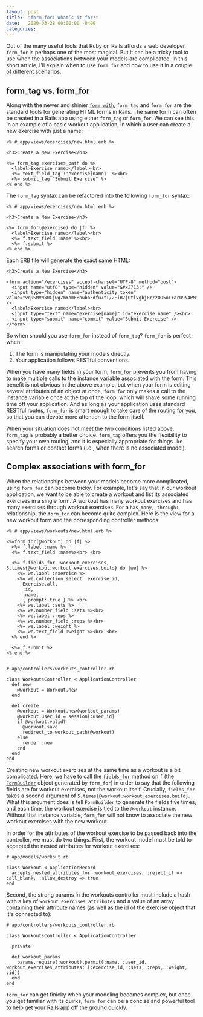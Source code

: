```yaml
---
layout: post
title:  "form_for: What’s it for?"
date:   2020-03-28 00:00:00 -0400
categories:
---
```

Out of the many useful tools that Ruby on Rails affords a web developer, `form_for` is perhaps one of the most magical. But it can be a tricky tool to use when the associations between your models are complicated. In this short article, I'll explain when to use `form_for` and how to use it in a couple of different scenarios.

<h2 class="post-subheading">form_tag vs. form_for</h2>

Along with the newer and shinier [`form_with`](https://medium.com/@tinchorb/form-with-building-html-forms-in-rails-5-1-f30bd60ef52d), `form_tag` and `form_for` are the standard tools for generating HTML forms in Rails. The same form can often be created in a Rails app using either `form_tag` or `form_for`. We can see this in an example of a basic workout application, in which a user can create a new exercise with just a name:

~~~
<% # app/views/exercises/new.html.erb %>

<h3>Create a New Exercise</h3>

<%= form_tag exercises_path do %>
  <label>Exercise name:</label><br>
  <%= text_field_tag :'exercise[name]' %><br>
  <%= submit_tag "Submit Exercise" %>
<% end %>
~~~

The `form_tag` syntax can be refactored into the following `form_for` syntax:

~~~
<% # app/views/exercises/new.html.erb %>

<h3>Create a New Exercise</h3>

<%= form_for(@exercise) do |f| %>
  <label>Exercise name:</label><br>
  <%= f.text_field :name %><br>
  <%= f.submit %>
<% end %>
~~~

Each ERB file will generate the exact same HTML:

~~~
<h3>Create a New Exercise</h3>

<form action="/exercises" accept-charset="UTF-8" method="post">
  <input name="utf8" type="hidden" value="&#x2713;" />
  <input type="hidden" name="authenticity_token" value="vq9SMVNk0CjwgZmYomFRhwbo5dfu7tI/2FiR7jOtlVgbj8r/zOO5oL+arU9N4PMm7WqxbUbXg4wqneW02ZfpMw==" />
  <label>Exercise name:</label><br>
  <input type="text" name="exercise[name]" id="exercise_name" /><br>
  <input type="submit" name="commit" value="Submit Exercise" />
</form>
~~~

So when should you use `form_for` instead of `form_tag`? `form_for` is perfect when:

1. The form is manipulating your models directly.
2. Your application follows RESTful conventions.

When you have many fields in your form, `form_for` prevents you from having to make multiple calls to the instance variable associated with the form. This benefit is not obvious in the above example, but when your form is editing several attributes of an object at once, `form_for` only makes a call to the instance variable once at the top of the loop, which will shave some running time off your application. And as long as your application uses standard RESTful routes, `form_for` is smart enough to take care of the routing for you, so that you can devote more attention to the form itself.

When your situation does not meet the two conditions listed above, `form_tag` is probably a better choice. `form_tag` offers you the flexibility to specify your own routing, and it is especially appropriate for things like search forms or contact forms (i.e., when there is no associated model).

<h2 class="post-subheading">Complex associations with form_for</h2>

When the relationships between your models become more complicated, using `form_for` can become tricky. For example, let's say that in our workout application, we want to be able to create a workout and list its associated exercises in a single form. A workout has many workout exercises and has many exercises through workout exercises. For a `has_many, through:` relationship, the `form_for` can become quite complex. Here is the view for a new workout form and the corresponding controller methods:

~~~
<% # app/views/workouts/new.html.erb %>

<%=form_for(@workout) do |f| %>
  <%= f.label :name %>
  <%= f.text_field :name%><br> <br>

  <%= f.fields_for :workout_exercises, 5.times{@workout.workout_exercises.build} do |we| %>
    <%= we.label :exercise %>
    <%= we.collection_select :exercise_id, 
      Exercise.all,
      :id,
      :name,
      { prompt: true } %> <br>
    <%= we.label :sets %>
    <%= we.number_field :sets %><br>
    <%= we.label :reps %>
    <%= we.number_field :reps %><br>
    <%= we.label :weight %>
    <%= we.text_field :weight %><br> <br>
  <% end %>
  
  <%= f.submit %>
<% end %>


# app/controllers/workouts_controller.rb

class WorkoutsController < ApplicationController
  def new
    @workout = Workout.new
  end

  def create
    @workout = Workout.new(workout_params)
    @workout.user_id = session[:user_id]
    if @workout.valid?
      @workout.save
      redirect_to workout_path(@workout)
    else
      render :new
    end
  end
end
~~~

Creating new workout exercises at the same time as a workout is a bit complicated. Here, we have to call the [`fields_for`](https://apidock.com/rails/ActionView/Helpers/FormHelper/fields_for) method on `f` (the [`FormBuilder`](https://apidock.com/rails/ActionView/Helpers/FormBuilder) object generated by `form_for`) in order to say that the following fields are for workout exercises, not the workout itself. Crucially, `fields_for` takes a second argument of `5.times{@workout.workout_exercises.build}`. What this argument does is tell `FormBuilder` to generate the fields five times, and each time, the workout exercise is tied to the `@workout` instance. Without that instance variable, `form_for` will not know to associate the new workout exercises with the new workout.

In order for the attributes of the workout exercise to be passed back into the controller, we must do two things. First, the workout model must be told to accepted the nested attributes for workout exercises:

~~~
# app/models/workout.rb

class Workout < ApplicationRecord
  accepts_nested_attributes_for :workout_exercises, :reject_if => :all_blank, :allow_destroy => true
end
~~~

Second, the strong params in the workouts controller must include a hash with a key of `workout_exercises_attributes` and a value of an array containing their attribute names (as well as the id of the exercise object that it's connected to):

~~~
# app/controllers/workouts_controller.rb

class WorkoutsController < ApplicationController

  private

  def workout_params
    params.require(:workout).permit(:name, :user_id, workout_exercises_attributes: [:exercise_id, :sets, :reps, :weight, :id])
  end
end
~~~

`form_for` can get finicky when your modeling becomes complex, but once you get familiar with its quirks, `form_for` can be a concise and powerful tool to help get your Rails app off the ground quickly.
